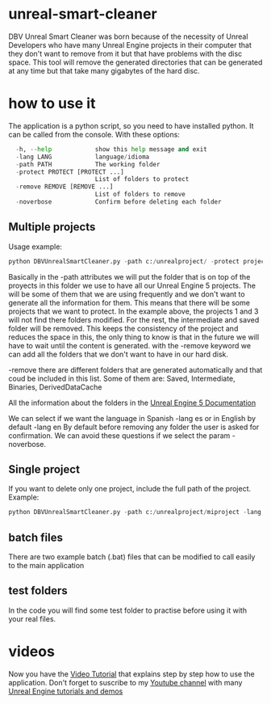 # unreal-smart-cleaner
DBV Unreal Smart Cleaner was born because of the necessity of Unreal Developers who have many Unreal Engine projects in their computer that they don't want to remove from it but that have problems with the disc space. This tool will remove the generated directories that can be generated at any time but that take many gigabytes of the hard disc.

# how to use it
The application is a python script, so you need to have installed python. It can be called from the console. With these options:
```python
  -h, --help            show this help message and exit
  -lang LANG            language/idioma
  -path PATH            The working folder
  -protect PROTECT [PROTECT ...]
                        List of folders to protect
  -remove REMOVE [REMOVE ...]
                        List of folders to remove
  -noverbose            Confirm before deleting each folder
```
## Multiple projects

Usage example: 
```python
python DBVUnrealSmartCleaner.py -path c:/unrealproject/ -protect project1 project3 -lang en -remove Intermediate Saved
```
Basically in the 
-path attributes we will put the folder that is on top of the proyects in this folder we use to have all our Unreal Engine 5 projects. The will be some of them that we are using frequently and we don't want to generate all the information for them. This means that there will be some projects that we want to protect. In the example above, the projects 1 and 3 will not find there folders modified. For the rest, the intermediate and saved folder will be removed. This keeps the consistency of the project and reduces the space in this, the only thing to know is that in the future we will have to wait until the content is generated. with the -remove keyword we can add all the folders that we don't want to have in our hard disk.

-remove there are different folders that are generated automatically and that coud be included in this list. Some of them are: Saved, Intermediate, Binaries, DerivedDataCache

All the information about the folders in the [Unreal Engine 5 Documentation](https://docs.unrealengine.com/5.0/en-US/unreal-engine-directory-structure/)

We can select if we want the language in Spanish -lang es or in English by default -lang en
By default before removing any folder the user is asked for confirmation. We can avoid these questions if we select the param -noverbose.
## Single project 
If you want to delete only one project, include the full path of the project. Example:
```python
python DBVUnrealSmartCleaner.py -path c:/unrealproject/miproject -lang en -remove Intermediate Saved Binaries DerivedDataCache
```
## batch files
There are two example batch (.bat) files that can be modified to call easily to the main application

## test folders
In the code you will find some test folder to practise before using it with your real files.

# videos
Now you have the [Video Tutorial](https://www.youtube.com/watch?v=ZseMI_vM64M&list=PLnNbmcjjevxvP97mRrjDHxHW1g6o9ZesL&index=2&ab_channel=DavidBuenoVallejo) that explains step by step how to use the application. Don't forget to suscribe to my [Youtube channel](https://www.youtube.com/@davidbuenov)  with many [Unreal Engine tutorials and demos](https://www.youtube.com/playlist?list=PLnNbmcjjevxvP97mRrjDHxHW1g6o9ZesL) 
